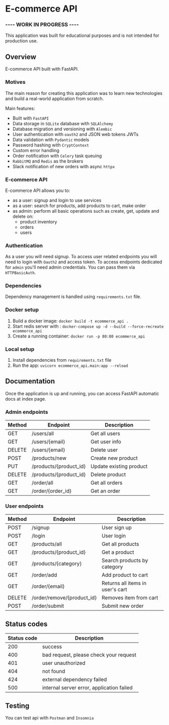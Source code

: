 # E-commerce API

### ---- WORK IN PROGRESS ----

This application was built for educational purposes and is not intended for production use.

## Overview
E-commerce API built with FastAPI.

### Motives
The main reason for creating this application was to learn new technologies 
and build a real-world application from scratch.

Main features:
- Built with `FastAPI`
- Data storage in `SQLite` database with `SQLAlchemy`
- Database migration and versioning with `Alembic`
- User authentication with `oauth2` and JSON web tokens JWTs
- Data validation with `Pydantic` models
- Password hashing with `CryptContext`
- Custom error handling
- Order notification with `Celery` task queuing 
- `RabbitMQ` and `Redis` as the brokers
- Slack notification of new orders with async `httpx`

### E-commerce API
E-commerce API allows you to:

- as a user: signup and login to use services
- as a user: search for products, add products to cart, make order
- as admin: perform all basic operations such as create, get, update and delete on:
  - product inventory
  - orders
  - users

### Authentication
As a user you will need signup. To access user related endpoints you will need to login with `Oauth2` and access token.
To access endpoints dedicated for `admin` you'll need admin credentials. You can pass them via `HTTPBasicAuth`.

### Dependencies
Dependency management is handled using `requirements.txt` file. 

### Docker setup

1. Build a docker image: `docker build -t ecommerce_api .`
2. Start redis server with : `docker-compose up -d --build --force-recreate ecommerce_api`
3. Create a running container: `docker run -p 80:80 ecommerce_api`

### Local setup

1. Install dependencies from `requirements.txt` file
2. Run the app: `uvicorn ecommerce_api.main:app --reload`

## Documentation
Once the application is up and running, you can access FastAPI automatic docs 
at index page.

### Admin endpoints

| Method | Endpoint               | Description             |
|--------|------------------------|-------------------------|
| GET    | /users/all             | Get all users           |
| GET    | /users/{email}         | Get user info           |
| DELETE | /users/{email}         | Delete user             |
| POST   | /products/new          | Create new product      |
| PUT    | /products/{product_id} | Update existing product |
| DELETE | /products/{product_id} | Delete product          |
| GET    | /order/all             | Get all orders          |
| GET    | /order/{order_id}      | Get an order            |

### User endpoints

| Method | Endpoint                   | Description                       |
|--------|----------------------------|-----------------------------------|
| POST   | /signup                    | User sign up                      |
| POST   | /login                     | User login                        |
| GET    | /products/all              | Get all products                  |
| GET    | /products/{product_id}     | Get a product                     |
| GET    | /products/{category}       | Search products by category       |
| GET    | /order/add                 | Add product to cart               |
| GET    | /order/{email}             | Returns all items in user's  cart |
| DELETE | /order/remove/{product_id} | Removes item from cart            |
| POST   | /order/submit              | Submit new order                  |


## Status codes

| Status code | Description                               |
|-------------|-------------------------------------------|
| 200         | success                                   |
| 400         | bad request, please check your request    |
| 401         | user unauthorized                         |
| 404         | not found                                 |
| 424         | external dependency failed                |
| 500         | internal server error, application failed |

## Testing
You can test api with `Postman` and `Insomnia`
